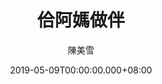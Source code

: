 ---
issue: 325
title: 佮阿媽做伴
author: 陳美雪
date: 2019-05-09T00:00:00.000+08:00
topic: 人物
difficulty: 1
wikidata: Q98095762
wikidata_link: https://www.wikidata.org/wiki/Q98095762
author_wikidata_link: https://www.wikidata.org/wiki/Q98096332
author_wikidata: Q98096332
---